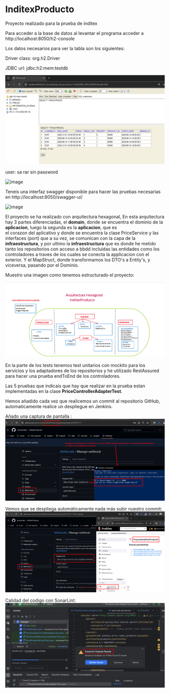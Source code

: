 # InditexProducto
Proyecto realizado para la prueba de inditex

Para acceder a la base de datos al levantar el programa acceder a http://localhost:8050/h2-console

Los datos necesarios para ver la tabla son los siguientes:

Driver class: org.h2.Driver

JDBC url: jdbc:h2:mem:testdb

![img.png](img.png)

user: sa
rar
sin password

![image](https://user-images.githubusercontent.com/7735554/233590317-0035b22f-e5d6-41dd-beaf-9134589d8c40.png)

Teneis una interfaz swagger disponible para hacer las pruebas necesarias en http://localhost:8050/swagger-ui/

![image](https://user-images.githubusercontent.com/7735554/233591202-9f26d139-71a0-4464-8977-c7bc8a31ed0b.png)

El proyecto se ha realizado con arquitectura hexagonal,
En esta arquitectura hay 3 partes diferenciadas, el **domain**, donde se encuentra
el dominio de la **aplicacion**, luego la segunda es la **aplicacion**, que es   
el corazon del aplicativo y donde se encuentra la clase PriceService y las interfaces (port) que a su vez, se comunican con la capa de la **infraestructura**, y por ultimo
la **infraestructura** que es donde he metido tanto los repositorios con acceso a bbdd incluidas las entidades como los controladores a traves de los cuales se conecta la applicacion con el exterior.
Y el MapStruct, donde transformamos los DTO's a Entity's, y viceversa, pasando por el Dominio.

Muestro una imagen como tenemos estructurado el proyecto:

![img_4.png](img_4.png)

En la parte de los tests tenemos test unitarios con mockito para los servicios y los adaptadores de los repositorios y he utilizado RestAssured para hacer una prueba 
endToEnd de los controladores. 

Las 5 pruebas que indicais que hay que realizar en la prueba estan implementadas en la clase **PriceControllerAdapterTest**.

Hemos añadido cada vez que realicemos un commit al repositorio GitHub,
automaticamente realice un despliegue en Jenkins.

Añado una captura de pantalla :
![img_2.png](img_2.png)

Vemos que se despliega automáticamente nada más subir nuestro commit:
![img_3.png](img_3.png)

Calidad del codigo con SonarLint:
![img_5.png](img_5.png)
